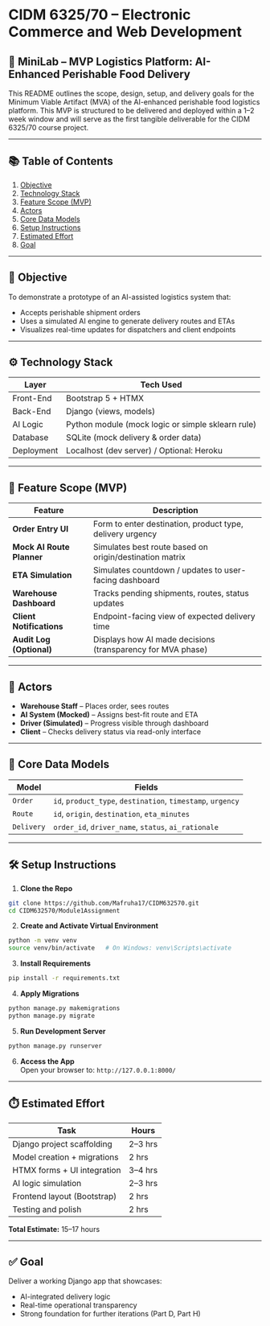 # CIDM 6325/70 – Electronic Commerce and Web Development

## 🧪 MiniLab – MVP Logistics Platform: AI-Enhanced Perishable Food Delivery

This README outlines the scope, design, setup, and delivery goals for the Minimum Viable Artifact (MVA) of the AI-enhanced perishable food logistics platform. This MVP is structured to be delivered and deployed within a 1–2 week window and will serve as the first tangible deliverable for the CIDM 6325/70 course project.

---

## 📚 Table of Contents
1. [Objective](#objective)  
2. [Technology Stack](#technology-stack)  
3. [Feature Scope (MVP)](#feature-scope-mvp)  
4. [Actors](#actors)  
5. [Core Data Models](#core-data-models)  
6. [Setup Instructions](#setup-instructions)  
7. [Estimated Effort](#estimated-effort)  
8. [Goal](#goal)

---

## 🎯 Objective
To demonstrate a prototype of an AI-assisted logistics system that:
- Accepts perishable shipment orders
- Uses a simulated AI engine to generate delivery routes and ETAs
- Visualizes real-time updates for dispatchers and client endpoints

---

## ⚙️ Technology Stack
| Layer        | Tech Used               |
|--------------|-------------------------|
| Front-End    | Bootstrap 5 + HTMX      |
| Back-End     | Django (views, models)  |
| AI Logic     | Python module (mock logic or simple sklearn rule) |
| Database     | SQLite (mock delivery & order data) |
| Deployment   | Localhost (dev server) / Optional: Heroku |

---

## 🔧 Feature Scope (MVP)
| Feature                     | Description                                                                 |
|-----------------------------|-----------------------------------------------------------------------------|
| **Order Entry UI**          | Form to enter destination, product type, delivery urgency                   |
| **Mock AI Route Planner**   | Simulates best route based on origin/destination matrix                     |
| **ETA Simulation**          | Simulates countdown / updates to user-facing dashboard                      |
| **Warehouse Dashboard**     | Tracks pending shipments, routes, status updates                            |
| **Client Notifications**    | Endpoint-facing view of expected delivery time                              |
| **Audit Log (Optional)**    | Displays how AI made decisions (transparency for MVA phase)                 |

---

## 👥 Actors
- **Warehouse Staff** – Places order, sees routes
- **AI System (Mocked)** – Assigns best-fit route and ETA
- **Driver (Simulated)** – Progress visible through dashboard
- **Client** – Checks delivery status via read-only interface

---

## 🧱 Core Data Models
| Model       | Fields                                                             |
|-------------|---------------------------------------------------------------------|
| `Order`     | `id`, `product_type`, `destination`, `timestamp`, `urgency`       |
| `Route`     | `id`, `origin`, `destination`, `eta_minutes`                      |
| `Delivery`  | `order_id`, `driver_name`, `status`, `ai_rationale`              |

---

## 🛠️ Setup Instructions

1. **Clone the Repo**
```bash
git clone https://github.com/Mafruha17/CIDM632570.git
cd CIDM632570/Module1Assignment
```

2. **Create and Activate Virtual Environment**
```bash
python -m venv venv
source venv/bin/activate   # On Windows: venv\Scripts\activate
```

3. **Install Requirements**
```bash
pip install -r requirements.txt
```

4. **Apply Migrations**
```bash
python manage.py makemigrations
python manage.py migrate
```

5. **Run Development Server**
```bash
python manage.py runserver
```

6. **Access the App**  
Open your browser to: `http://127.0.0.1:8000/`

---

## ⏱️ Estimated Effort
| Task                          | Hours        |
|-------------------------------|--------------|
| Django project scaffolding     | 2–3 hrs      |
| Model creation + migrations    | 2 hrs        |
| HTMX forms + UI integration    | 3–4 hrs      |
| AI logic simulation            | 2–3 hrs      |
| Frontend layout (Bootstrap)    | 2 hrs        |
| Testing and polish             | 2 hrs        |

**Total Estimate:** 15–17 hours

---

## ✅ Goal
Deliver a working Django app that showcases:
- AI-integrated delivery logic
- Real-time operational transparency
- Strong foundation for further iterations (Part D, Part H)
